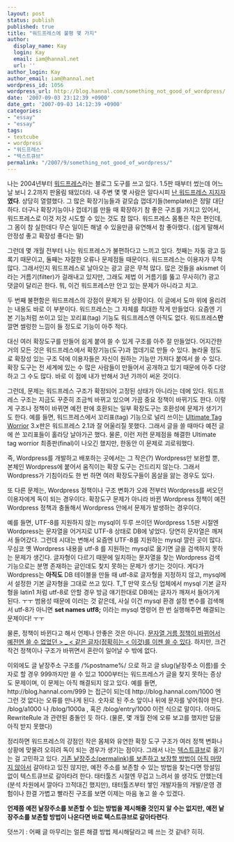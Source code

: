 ```yaml
---
layout: post
status: publish
published: true
title: "워드프레스에 불평 몇 가지"
author:
  display_name: Kay
  login: Kay
  email: iam@hannal.net
  url: ''
author_login: Kay
author_email: iam@hannal.net
wordpress_id: 1056
wordpress_url: http://blog.hannal.com/something_not_good_of_wordpress/
date: '2007-09-03 23:12:39 +0900'
date_gmt: '2007-09-03 14:12:39 +0900'
categories:
- "essay"
- "essay"
tags:
- textcube
- wordpress
- "워드프레스"
- "텍스트큐브"
permalink: "/2007/9/something_not_good_of_wordpress/"
---
```

<p>나는 2004년부터 <a href="http://www.wordpress.org">워드프레스</a>라는 블로그 도구를 쓰고 있다. 1.5판 때부터 썼는데 어느 날 보니 2.2까지 판올림 돼있더라. 내 주변 몇 몇 사람은 알다시피 <a href="http://blog.hannal.com/great_wordpress_manse/">난 워드프레스 지지자</a><strong>였다</strong>. 상당히 열렬했다. 그 많은 확장기능들과 겉모습 껍데기들(template)은 정말 대단하다. 더구나 확장기능이나 껍데기를 만들 때 확장하기 참 좋은 구조를 가지고 있어서, 워드프레스로 이것 저것 시도할 수 있는 것도 참 많다. 워드프레스 몸통은 작은 편인데, 그 몸이 참 실한데다 무슨 일이든 해낼 수 있을만큼 유연해서 참 좋아했다. (쉽게 말해서 안정성 좋고 확장성 좋다는 말)</p>
<p>그런데 몇 개월 전부터 나는 워드프레스가 불편하다고 느끼고 있다. 첫째는 자동 광고 등록기 때문이고, 둘째는 자잘한 오류나 문제점들 때문이다. 워드프레스는 이용자가 무척 많다. 그래서인지 워드프레스로 날아오는 광고 글은 무척 많다. 많은 것들을 akismet 이라는 거름기(filter)가 걸래내고 있지만, 그래도 제법 이 거름기를 뚫고 무사히(?) 광고 댓글이 달리곤 한다. 뭐, 이건 워드프레스만 안고 있는 문제가 아니라고 치고.</p>
<p>두 번째 불편함은 워드프레스의 강점이 문제가 된 상황이다. 이 글에서 도마 위에 올리려는 내용도 바로 이 부분이다. 워드프레스는 그 자체를 최대한 작게 만들었다. 요즘엔 기본 기능처럼 쓰이고 있는 꼬리표(tag) 기능도 워드프레스엔 아직도 없다. 워드프레스<strong>만</strong> 깔면 썰렁한 느낌이 들 정도로 기능이 아주 적다.</p>
<p>대신 여러 확장도구를 만들어 쉽게 붙여 쓸 수 있게 구조를 아주 잘 만들었다. 어지간한 거의 모든 것은 워드프레스에서 확장기능(도구)과 껍데기로 만들 수 있다. 놀라울 정도로 확장성 있는 구조 덕에 이용자들은 자신이 원하는 기능만 가져다 붙여서 쓸 수 있다. 확장 도구는 전 세계에 있는 수 많은 사람들이 만들어서 공개하고 있기 때문에 아주 다양하고 그 수도 많다. 바로 이 점에 내가 반해서 3년 가까이 써온 것이다.</p>
<p>그런데, 문제는 워드프레스 구조가 확정되어 고정된 상태가 아니라는 데에 있다. 워드프레스 구조는 지금도 꾸준히 조금씩 바뀌고 있으며 가끔 중요 정책이 바뀌기도 한다. 이렇게 구조나 정책이 바뀌면 예전 판에 호환되는 일부 확장도구는 호환성에 문제가 생기기도 한다. 예를 들면, 워드프레스에서 꼬리표(tag) 기능으로 널리 쓰이는 <a href="http://www.neato.co.nz/ultimate-tag-warrior/">Ultimate Tag Worrior</a> 3.x판은 워드프레스 2.1과 잘 어울리질 못했다. 그래서 글을 쓸 때마다 예전 글에 쓴 꼬리표들이 홀라당 날아가곤 했다. 물론, 이런 저런 문제점을 해결한 Ultimate tag worrior 최종판(final)이 나오긴 했지만, 한동안 이 문제로 괴로워했다.</p>
<p>즉, Wordpress를 개발하고 배포하는 곳에서는 그 작은(?) Wordpress만 보완할 뿐, 본체인 Wordpress에 붙어서 움직이는 확장 도구는 건드리지 않는다. 그래서 Wordpress가 기침이라도 한 번 하면 여러 확장도구들이 몸살을 앓는 경우도 있다.</p>
<p>또 다른 문제는, Wordpress 정책이나 구조 변화가 오래 전부터 Wordpress를 써오던 이용자에게 독이 되는 경우이다. 확장도구 문제가 아니라 바뀐 Wordpress 정책이 예전 Wordpress 정책과 충돌해서 Wordpress 안에서 문제가 발생하는 경우이다.</p>
<p>예를 들면, UTF-8를 지원하지 않는 mysql이 두루 쓰이던 Wordpress 1.5판 시절엔 Wordpress는 문자열을 어거지로 UTF-8 상태로 DB에 넣었다. 당연히 문자열은 깨져서 들어갔다. 그런데 시대는 변해서 요즘엔 UTF-8를 지원하는 mysql 깔린 곳이 많다. 무심코 옛 Wordpress 내용을 utf-8 를 지원하는 mysql로 옮기면 글을 검색하지 못하는 문제가 생긴다. 글자형이 다르기 때문에 일치하는 문자열을 찾는 Wordpress 검색 기능으로는 분명 존재하는 글인데도 찾지 못하는 문제가 생기는 것이다. 게다가 Wordpress는 <strong>아직도</strong> DB 테이블을 만들 때 utf-8로 글자형을 지정하지 않고, mysql에서 설정한 기본 글자형을 그대로 쓰고 있다. T_T 만약 호스팅 업체에서 mysql 기본 글자형을 latin1 처럼 utf-8로 안할 경우 방금 얘기한대로 DB에는 글자가 깨져서 들어가게 된다. ㅜㅜ 범용성 때문에 이러는 것 같은데, 사실 이건 mysql 환경 설정 변수를 검색해서 utf-8가 아니면 <strong>set names utf8;</strong> 이라는 mysql 명령어 한 번 실행해주면 해결되는 문제이다! ㅜㅜ</p>
<p>물론, 정책이 바뀐다고 해서 언제나 안좋은 것은 아니다. <a href="http://blog.hannal.com/bad_wp_policy/">문자열 거름 정책이 바뀌어서 예전엔 쓸 수 없었던 > _ < 같은 글자(정확히는 < 이것)를 이젠 쓸 수 있다</a>. 하지만, 크건 작건 정책이나 구조가 바뀌면서 혼란이 일어날 수 밖에 없다.</p>
<p>이외에도 글 낱장주소 구조를 /%postname%/ 으로 하고 글 slug(낱장주소 이름)를 숫자로 할 경우 999까지만 쓸 수 있고 1000부터는 워드프레스가 글을 찾지 못하는 증상도 문제이며, 이 문제는 아직 해결되지 않고 있다. 예를 들면, http://blog.hannal.com/999 는 접근이 되는데 http://blog.hannal.com/1000 엔 그런 것 없다는 오류를 만나게 된다. 숫자로 된 주소 앞이나 뒤에 문자를 넣어줘야 한다. /blog/a1000 나 /blog/1000a , 혹은 /blog/entry/1000 이런 식으로 말이다. 아마도 RewriteRule 과 관련된 충돌인 듯 하다. (물론, 몇 개월 전에 오류 보고를 했지만 답을 아직 받지 못했다)</p>
<p>정리하면 워드프레스의 강점인 작은 몸체와 유연한 확장 도구 구조가 여러 정책 변화나 상황에 맞물려 오히려 독이 되는 경우가 생기는 점이다. 그래서 나는 </a><a href="http://www.textcube.org">텍스트큐브</a>로 옮기는 걸 고민하고 있다. <a href="http://forum.tattersite.com/ko/viewtopic.php?id=3782">기존 낱장주소(permalink)를 보존하고 보장할 방법이 아직 마땅지 않아서</a> 갈아타고 있진 않지만, 예전 주소를 보존할 수 있는 방법을 찾는다면 망설임 없이 텍스트큐브로 갈아타려 한다. 태터툴즈 시절엔 무겁고 느려서 쓸 생각도 안했는데(분석 차원에서 깔아다 끄적대긴 했지만), 태터툴즈부터 쌓인 개발자들의 개발/운영 경험이나 한결 가볍고 빨라진 구조를 보면 이제는 마음 놓고 쓸 수 있겠다.</p>
<p><strong>언제쯤 예전 낱장주소를 보존할 수 있는 방법을 제시해줄 것인지 알 수는 없지만, 예전 낱장주소를 보존할 방법이 나온다면 바로 텍스트큐브로 갈아타련다</strong>.</p>
<p>덧쓰기 : 어째 글 마무리는 얼른 해결 방법 제시해달라고 떼 쓰는 것 같네? 히히.</p>
